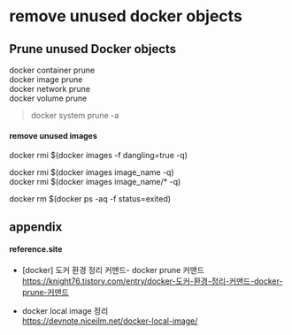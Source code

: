 # remove unused docker objects

## Prune unused Docker objects

docker container prune  
docker image prune  
docker network prune  
docker volume prune  

> docker system prune -a  

#### remove unused images
docker rmi $(docker images -f dangling=true -q)  

docker rmi $(docker images image_name -q)  
docker rmi $(docker images image_name/* -q)  

docker rm $(docker ps -aq -f status=exited)  

## appendix

#### reference.site

- [docker] 도커 환경 정리 커맨드- docker prune 커맨드
https://knight76.tistory.com/entry/docker-도커-환경-정리-커맨드-docker-prune-커맨드

- docker local image 정리  
https://devnote.niceilm.net/docker-local-image/
